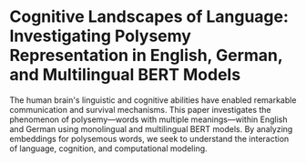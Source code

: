 # Cognitive Landscapes of Language: Investigating Polysemy Representation in English, German, and Multilingual BERT Models


The human brain's linguistic and cognitive abilities have enabled remarkable communication and survival mechanisms. This paper investigates the phenomenon of polysemy—words with multiple meanings—within English and German using monolingual and multilingual BERT models. By analyzing embeddings for polysemous words, we seek to understand the interaction of language, cognition, and computational modeling.
